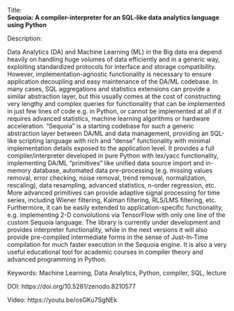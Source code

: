 Title:<br/>
<b>Sequoia: A compiler-interpreter for an SQL-like data analytics language using Python</b>

Description:<br/>
<p>Data Analytics (DA) and Machine Learning (ML) in the Big data era depend heavily on handling huge volumes of data efficiently and in a generic way, exploiting standardized protocols for interface and storage compatibility. However, implementation-agnostic functionality is necessary to ensure application decoupling and easy maintenance of the DA/ML codebase. In many cases, SQL aggregations and statistics extensions can provide a similar abstraction layer, but this usually comes at the cost of constructing very lengthy and complex queries for functionality that can be implemented in just few lines of code e.g. in Python, or cannot be implemented at all if it requires advanced statistics, machine learning algorithms or hardware acceleration. “Sequoia” is a starting codebase for such a generic abstraction layer between DA/ML and data management, providing an SQL-like scripting language with rich and “dense” functionality with minimal implementation details exposed to the application level. It provides a full compiler/interpreter developed in pure Python with lex/yacc functionality, implementing DA/ML “primitives” like unified data source import and in-memory database, automated data pre-processing (e.g. missing values removal, error checking, noise removal, trend removal, normalization, rescaling), data resampling, advanced statistics, n-order regression, etc. More advanced primitives can provide adaptive signal processing for time series, including Wiener filtering, Kalman filtering, RLS/LMS filtering, etc. Furthermore, it can be easily extended to application-specific functionality, e.g. implementing 2-D convolutions via TensorFlow with only one line of the custom Sequoia language. The library is currently under development and provides interpreter functionality, while in the next versions it will also provide pre-compiled intermediate forms in the sense of Just-In-Time compilation for much faster execution in the Sequoia engine. It is also a very useful educational tool for academic courses in compiler theory and advanced programming in Python.</p>
<p>Keywords: Machine Learning, Data Analytics, Python, compiler, SQL, lecture</p>
<p>DOI: https://doi.org/10.5281/zenodo.8210577</p>
<p>Video: https://youtu.be/osGKu7SgNEk</p>
